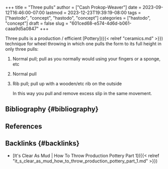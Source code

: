 +++
title = "Three pulls"
author = ["Cash Prokop-Weaver"]
date = 2023-09-12T16:46:00-07:00
lastmod = 2023-12-23T19:39:19-08:00
tags = ["hastodo", "concept", "hastodo", "concept"]
categories = ["hastodo", "concept"]
draft = false
slug = "601ced68-e574-4d6d-b061-caaa9d5a0847"
+++

Three pulls is a production / efficient [Pottery]({{< relref "ceramics.md" >}}) technique for wheel throwing in which one pulls the form to its full height in only three pulls:

1.  Normal pull; pull as you normally would using your fingers or a sponge, etc
2.  Normal pull
3.  Rib pull; pull up with a wooden/etc rib on the outside

    In this way you pull and remove excess slip in the same movement.


## Bibliography {#bibliography}

## References

<style>.csl-entry{text-indent: -1.5em; margin-left: 1.5em;}</style><div class="csl-bib-body">
</div>



## Backlinks {#backlinks}

-   [It's Clear As Mud | How To Throw Production Pottery Part 1]({{< relref "it_s_clear_as_mud_how_to_throw_production_pottery_part_1.md" >}})
